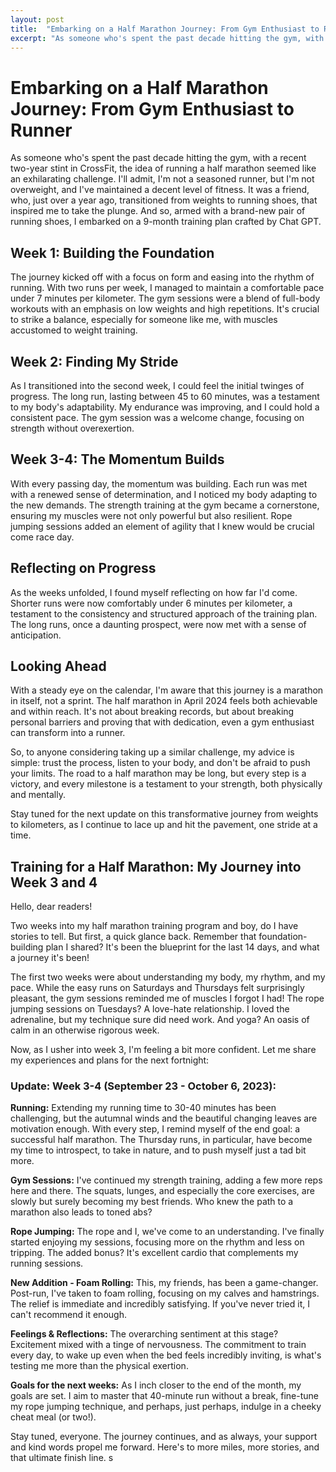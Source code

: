 ```yaml
---
layout: post
title:  "Embarking on a Half Marathon Journey: From Gym Enthusiast to Runner"
excerpt: "As someone who's spent the past decade hitting the gym, with a recent two-year stint in CrossFit, the idea of running a half marathon seemed like an exhilarating challenge."
---
```

# Embarking on a Half Marathon Journey: From Gym Enthusiast to Runner

As someone who's spent the past decade hitting the gym, with a recent two-year stint in CrossFit, the idea of running a half marathon seemed like an exhilarating challenge. I'll admit, I'm not a seasoned runner, but I'm not overweight, and I've maintained a decent level of fitness. It was a friend, who, just over a year ago, transitioned from weights to running shoes, that inspired me to take the plunge. And so, armed with a brand-new pair of running shoes, I embarked on a 9-month training plan crafted by Chat GPT.

## Week 1: Building the Foundation

The journey kicked off with a focus on form and easing into the rhythm of running. With two runs per week, I managed to maintain a comfortable pace under 7 minutes per kilometer. The gym sessions were a blend of full-body workouts with an emphasis on low weights and high repetitions. It's crucial to strike a balance, especially for someone like me, with muscles accustomed to weight training.

## Week 2: Finding My Stride

As I transitioned into the second week, I could feel the initial twinges of progress. The long run, lasting between 45 to 60 minutes, was a testament to my body's adaptability. My endurance was improving, and I could hold a consistent pace. The gym session was a welcome change, focusing on strength without overexertion.

## Week 3-4: The Momentum Builds

With every passing day, the momentum was building. Each run was met with a renewed sense of determination, and I noticed my body adapting to the new demands. The strength training at the gym became a cornerstone, ensuring my muscles were not only powerful but also resilient. Rope jumping sessions added an element of agility that I knew would be crucial come race day.

## Reflecting on Progress

As the weeks unfolded, I found myself reflecting on how far I'd come. Shorter runs were now comfortably under 6 minutes per kilometer, a testament to the consistency and structured approach of the training plan. The long runs, once a daunting prospect, were now met with a sense of anticipation.

## Looking Ahead

With a steady eye on the calendar, I'm aware that this journey is a marathon in itself, not a sprint. The half marathon in April 2024 feels both achievable and within reach. It's not about breaking records, but about breaking personal barriers and proving that with dedication, even a gym enthusiast can transform into a runner.

So, to anyone considering taking up a similar challenge, my advice is simple: trust the process, listen to your body, and don't be afraid to push your limits. The road to a half marathon may be long, but every step is a victory, and every milestone is a testament to your strength, both physically and mentally.

Stay tuned for the next update on this transformative journey from weights to kilometers, as I continue to lace up and hit the pavement, one stride at a time.

## Training for a Half Marathon: My Journey into Week 3 and 4

Hello, dear readers!

Two weeks into my half marathon training program and boy, do I have stories to tell. But first, a quick glance back. Remember that foundation-building plan I shared? It's been the blueprint for the last 14 days, and what a journey it's been!

The first two weeks were about understanding my body, my rhythm, and my pace. While the easy runs on Saturdays and Thursdays felt surprisingly pleasant, the gym sessions reminded me of muscles I forgot I had! The rope jumping sessions on Tuesdays? A love-hate relationship. I loved the adrenaline, but my technique sure did need work. And yoga? An oasis of calm in an otherwise rigorous week.

Now, as I usher into week 3, I'm feeling a bit more confident. Let me share my experiences and plans for the next fortnight:

### Update: Week 3-4 (September 23 - October 6, 2023):

**Running:** Extending my running time to 30-40 minutes has been challenging, but the autumnal winds and the beautiful changing leaves are motivation enough. With every step, I remind myself of the end goal: a successful half marathon. The Thursday runs, in particular, have become my time to introspect, to take in nature, and to push myself just a tad bit more.

**Gym Sessions:** I've continued my strength training, adding a few more reps here and there. The squats, lunges, and especially the core exercises, are slowly but surely becoming my best friends. Who knew the path to a marathon also leads to toned abs?

**Rope Jumping:** The rope and I, we've come to an understanding. I've finally started enjoying my sessions, focusing more on the rhythm and less on tripping. The added bonus? It's excellent cardio that complements my running sessions.

**New Addition - Foam Rolling:** This, my friends, has been a game-changer. Post-run, I've taken to foam rolling, focusing on my calves and hamstrings. The relief is immediate and incredibly satisfying. If you've never tried it, I can't recommend it enough.

**Feelings & Reflections:** The overarching sentiment at this stage? Excitement mixed with a tinge of nervousness. The commitment to train every day, to wake up even when the bed feels incredibly inviting, is what's testing me more than the physical exertion.

**Goals for the next weeks:** As I inch closer to the end of the month, my goals are set. I aim to master that 40-minute run without a break, fine-tune my rope jumping technique, and perhaps, just perhaps, indulge in a cheeky cheat meal (or two!).

Stay tuned, everyone. The journey continues, and as always, your support and kind words propel me forward. Here's to more miles, more stories, and that ultimate finish line.
s

